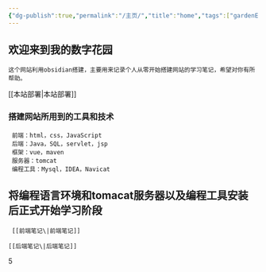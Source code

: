 ```yaml
---
{"dg-publish":true,"permalink":"/主页/","title":"home","tags":["gardenEntry"],"noteIcon":""}
---
```


## 欢迎来到我的数字花园


    这个网站利用obsidian搭建，主要用来记录个人从零开始搭建网站的学习笔记，希望对你有所帮助。
    
[[本站部署\|本站部署]]
### 搭建网站所用到的工具和技术

     前端：html，css，JavaScript
     后端：Java，SQL，servlet，jsp
     框架：vue，maven
     服务器：tomcat
     编程工具：Mysql，IDEA，Navicat
     
##  将编程语言环境和tomacat服务器以及编程工具安装后正式开始学习阶段


     [[前端笔记\|前端笔记]]

    [[后端笔记\|后端笔记]]


5